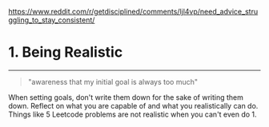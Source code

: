 https://www.reddit.com/r/getdisciplined/comments/ljl4vp/need_advice_struggling_to_stay_consistent/
# 1. Being Realistic
---
> "awareness that my initial goal is always too much"

When setting goals, don't write them down for the sake of writing them down. Reflect on what you are capable of and what you realistically can do. Things like 5 Leetcode problems are not realistic when you can't even do 1.
